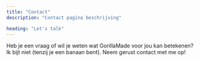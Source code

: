 ```yaml
---
title: "Contact"
description: "Contact pagina beschrijving"

heading: "Let's talk"
---
```


Heb je een vraag of wil je weten wat GorillaMade voor jou kan betekenen? Ik bijt niet (tenzij je een banaan bent). Neem gerust contact met me op!
